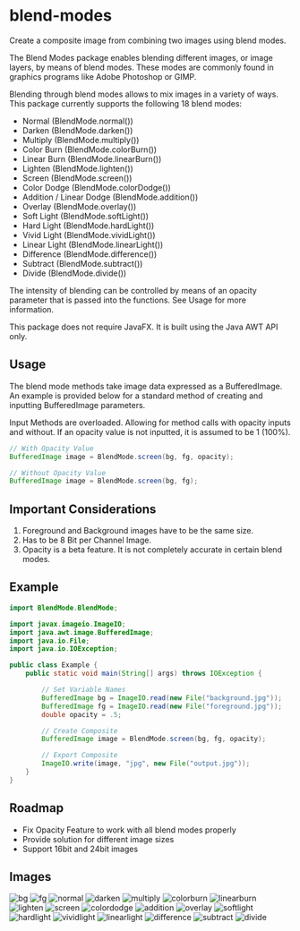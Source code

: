 # blend-modes
Create a composite image from combining two images using blend modes.

The Blend Modes package enables blending different images, or image layers, by means of blend modes. These modes are commonly found in graphics programs like Adobe Photoshop or GIMP.

Blending through blend modes allows to mix images in a variety of ways. This package currently supports the following 18 blend modes:
- Normal (BlendMode.normal())
- Darken (BlendMode.darken())
- Multiply (BlendMode.multiply())
- Color Burn (BlendMode.colorBurn())
- Linear Burn (BlendMode.linearBurn())
- Lighten (BlendMode.lighten())
- Screen (BlendMode.screen())
- Color Dodge (BlendMode.colorDodge())
- Addition / Linear Dodge (BlendMode.addition())
- Overlay (BlendMode.overlay())
- Soft Light (BlendMode.softLight())
- Hard Light (BlendMode.hardLight())
- Vivid Light (BlendMode.vividLight())
- Linear Light (BlendMode.linearLight())
- Difference (BlendMode.difference())
- Subtract (BlendMode.subtract())
- Divide (BlendMode.divide())

The intensity of blending can be controlled by means of an opacity parameter that is passed into the functions. See Usage for more information.

This package does not require JavaFX. It is built using the Java AWT API only.

## Usage
The blend mode methods take image data expressed as a BufferedImage. An example is provided below for a standard method of creating and inputting BufferedImage parameters.

Input Methods are overloaded. Allowing for method calls with opacity inputs and without. If an opacity value is not inputted, it is assumed to be 1 (100%).
```java
// With Opacity Value
BufferedImage image = BlendMode.screen(bg, fg, opacity);

// Without Opacity Value
BufferedImage image = BlendMode.screen(bg, fg);

```

## Important Considerations
1. Foreground and Background images have to be the same size.
2. Has to be 8 Bit per Channel Image.
3. Opacity is a beta feature. It is not completely accurate in certain blend modes.
## Example

```java
import BlendMode.BlendMode;

import javax.imageio.ImageIO;
import java.awt.image.BufferedImage;
import java.io.File;
import java.io.IOException;

public class Example {
    public static void main(String[] args) throws IOException {

        // Set Variable Names
        BufferedImage bg = ImageIO.read(new File("background.jpg"));
        BufferedImage fg = ImageIO.read(new File("foreground.jpg"));
        double opacity = .5;

        // Create Composite
        BufferedImage image = BlendMode.screen(bg, fg, opacity);

        // Export Composite
        ImageIO.write(image, "jpg", new File("output.jpg"));
    }
}
```


## Roadmap

- Fix Opacity Feature to work with all blend modes properly
- Provide solution for different image sizes
- Support 16bit and 24bit images

## Images
![bg](https://github.com/aabalke33/blend-modes/assets/22086435/5b9166e2-422f-4684-ac15-67b782237a3d)
![fg](https://github.com/aabalke33/blend-modes/assets/22086435/e6ef2e2d-cf57-4475-9821-0f7fde097fa0)
![normal](https://github.com/aabalke33/blend-modes/assets/22086435/3ad3faea-d21f-46c3-9b3a-525aadd6ffb3)
![darken](https://github.com/aabalke33/blend-modes/assets/22086435/6fd87007-c7fb-4c03-8e5e-a4af68800b77)
![multiply](https://github.com/aabalke33/blend-modes/assets/22086435/36f71dd8-3ba6-4022-8336-9cefeda8bb4d)
![colorburn](https://github.com/aabalke33/blend-modes/assets/22086435/cff96899-3083-4775-bd1c-db57b6e3944e)
![linearburn](https://github.com/aabalke33/blend-modes/assets/22086435/d117009a-1948-4aab-82b2-238c9ec72e56)
![lighten](https://github.com/aabalke33/blend-modes/assets/22086435/f9e774d2-1756-41a9-bc60-abba53ef7bf7)
![screen](https://github.com/aabalke33/blend-modes/assets/22086435/55e179e9-bfd4-467e-895d-c8a959965f02)
![colordodge](https://github.com/aabalke33/blend-modes/assets/22086435/d09347e5-65f3-4c6c-9c79-f4a768c7077f)
![addition](https://github.com/aabalke33/blend-modes/assets/22086435/d73f719f-2fc9-40cf-84c0-8efa1e035369)
![overlay](https://github.com/aabalke33/blend-modes/assets/22086435/c1b58107-ab33-4677-a076-12dbdd481e85)
![softlight](https://github.com/aabalke33/blend-modes/assets/22086435/1b014312-8a25-47fd-9f4f-ef7c94bf7d02)
![hardlight](https://github.com/aabalke33/blend-modes/assets/22086435/61caccd4-a946-41cc-a7af-5be90dae113f)
![vividlight](https://github.com/aabalke33/blend-modes/assets/22086435/83b214fd-ee0f-4f99-a860-ee3715e9aece)
![linearlight](https://github.com/aabalke33/blend-modes/assets/22086435/bfea58e7-4d8d-4424-9798-c30d6895d37e)
![difference](https://github.com/aabalke33/blend-modes/assets/22086435/c2d4d1dc-69ca-43b7-9498-cec5b4a4950f)
![subtract](https://github.com/aabalke33/blend-modes/assets/22086435/9b802a35-0f6e-4602-81fa-409a240b2b21)
![divide](https://github.com/aabalke33/blend-modes/assets/22086435/bbcdba5e-f630-4f7b-a1ca-d22a170c33da)
